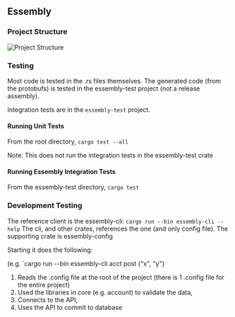 ## Essembly

### Project Structure

![Project Structure](https://github.com/xenirio/essembly/blob/master/assets/essembly-project-structure.svg)

### Testing

Most code is tested in the .rs files themselves.  The generated code (from the protobufs) is tested in the essembly-test project (not a release assembly).  

Integration tests are in the `essembly-test` project.  

#### Running Unit Tests

From the root directory, `cargo test --all`

Note: This does not run the integration tests in the essembly-test crate

#### Running Essembly Integration Tests
From the essembly-test directory, `cargo test`

### Development Testing

The reference client is the essembly-cli:   `cargo run --bin essembly-cli --help` 
The cli, and other crates, references the one (and only config file).  The supporting crate is essembly-config 

Starting it does the following:

(e.g. `cargo run --bin essembly-cli acct post {"x", "y"} 

1) Reads the .config file at the root of the project (there is 1 .config file for the entire project)
2) Used the libraries in core (e.g. account) to validate the data,
3) Connects to the API,
4) Uses the API to commit to database  
